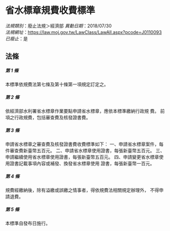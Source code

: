 # 省水標章規費收費標準

*法規類別*：廢止法規＞經濟部
*異動日期*：2018/07/30  
*法規網址*：https://law.moj.gov.tw/LawClass/LawAll.aspx?pcode=J0110093
*已廢止*：是


## 法條
##### 第 1 條
本標準依規費法第七條及第十條第一項規定訂定之。

##### 第 2 條
依經濟部水利署省水標章作業要點申請省水標章，應依本標準繳納行政規
費。
前項之行政規費，包括審查費及核發證書費。

##### 第 3 條
申請省水標章之審查費及核發證書費收費標準如下：
一、申請省水標章案件，每件審查費新臺幣五百元。
二、申請省水標章使用證書，每張新臺幣五百元。
三、申請繼續使用省水標章使用證書，每張新臺幣五百元。
四、申請變更省水標章使用證書記載事項內容或補發、換發省水標章使用
    證書，每張新臺幣一百元。

##### 第 4 條
規費經繳納後，除有溢繳或誤繳之情事者，得依規費法相關規定辦理外，
不得申請退費。

##### 第 5 條
本標準自發布日施行。


